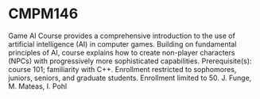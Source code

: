 # CMPM146
Game AI
Course provides a comprehensive introduction to the use of artificial intelligence (AI) in computer games. Building on fundamental principles of AI, course explains how to create non-player characters (NPCs) with progressively more sophisticated capabilities. Prerequisite(s): course 101; familiarity with C++. Enrollment restricted to sophomores, juniors, seniors, and graduate students. Enrollment limited to 50. J. Funge, M. Mateas, I. Pohl
